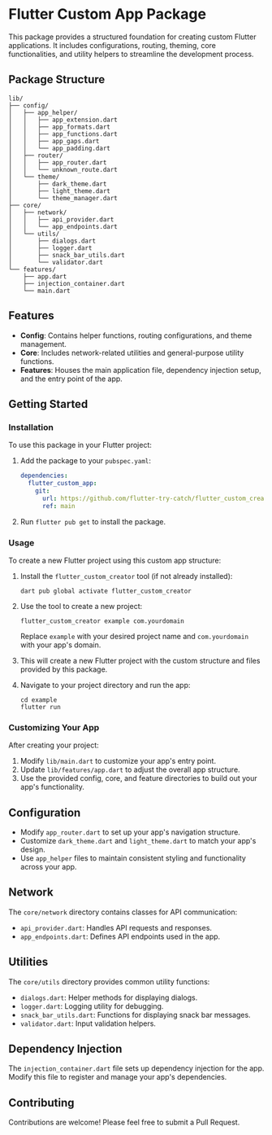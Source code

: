 # Flutter Custom App Package

This package provides a structured foundation for creating custom Flutter applications. It includes configurations, routing, theming, core functionalities, and utility helpers to streamline the development process.

## Package Structure

```
lib/
├── config/
│   ├── app_helper/
│   │   ├── app_extension.dart
│   │   ├── app_formats.dart
│   │   ├── app_functions.dart
│   │   ├── app_gaps.dart
│   │   └── app_padding.dart
│   ├── router/
│   │   ├── app_router.dart
│   │   └── unknown_route.dart
│   └── theme/
│       ├── dark_theme.dart
│       ├── light_theme.dart
│       └── theme_manager.dart
├── core/
│   ├── network/
│   │   ├── api_provider.dart
│   │   └── app_endpoints.dart
│   └── utils/
│       ├── dialogs.dart
│       ├── logger.dart
│       ├── snack_bar_utils.dart
│       └── validator.dart
└── features/
    ├── app.dart
    ├── injection_container.dart
    └── main.dart
```

## Features

- **Config**: Contains helper functions, routing configurations, and theme management.
- **Core**: Includes network-related utilities and general-purpose utility functions.
- **Features**: Houses the main application file, dependency injection setup, and the entry point of the app.

## Getting Started

### Installation

To use this package in your Flutter project:

1. Add the package to your `pubspec.yaml`:

   ```yaml
   dependencies:
     flutter_custom_app:
       git:
         url: https://github.com/flutter-try-catch/flutter_custom_creator
         ref: main
   ```

2. Run `flutter pub get` to install the package.

### Usage

To create a new Flutter project using this custom app structure:

1. Install the `flutter_custom_creator` tool (if not already installed):
   ```
   dart pub global activate flutter_custom_creator
   ```

2. Use the tool to create a new project:
   ```
   flutter_custom_creator example com.yourdomain
   ```
   Replace `example` with your desired project name and `com.yourdomain` with your app's domain.

3. This will create a new Flutter project with the custom structure and files provided by this package.

4. Navigate to your project directory and run the app:
   ```
   cd example
   flutter run
   ```

### Customizing Your App

After creating your project:

1. Modify `lib/main.dart` to customize your app's entry point.
2. Update `lib/features/app.dart` to adjust the overall app structure.
3. Use the provided config, core, and feature directories to build out your app's functionality.

## Configuration

- Modify `app_router.dart` to set up your app's navigation structure.
- Customize `dark_theme.dart` and `light_theme.dart` to match your app's design.
- Use `app_helper` files to maintain consistent styling and functionality across your app.

## Network

The `core/network` directory contains classes for API communication:

- `api_provider.dart`: Handles API requests and responses.
- `app_endpoints.dart`: Defines API endpoints used in the app.

## Utilities

The `core/utils` directory provides common utility functions:

- `dialogs.dart`: Helper methods for displaying dialogs.
- `logger.dart`: Logging utility for debugging.
- `snack_bar_utils.dart`: Functions for displaying snack bar messages.
- `validator.dart`: Input validation helpers.

## Dependency Injection

The `injection_container.dart` file sets up dependency injection for the app. Modify this file to register and manage your app's dependencies.

## Contributing

Contributions are welcome! Please feel free to submit a Pull Request.
